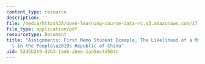```yaml
---
content_type: resource
description: ''
file: /media/https%3A/open-learning-course-data-rc.s3.amazonaws.com/17-s916-all-the-presidents-generals-civil-military-relations-in-the-us-and-beyond-january-iap-2020/52d5b219d2b31aebabee1aa5ec4d504c_MIT17_S916IAP20_Example1.pdf
file_type: application/pdf
resourcetype: Document
title: "Assignments: First Memo Student Example, The Likelihood of a Military Coup\
  \ in the People\u2019s Republic of China"
uid: 52d5b219-d2b3-1aeb-abee-1aa5ec4d504c
---
```

